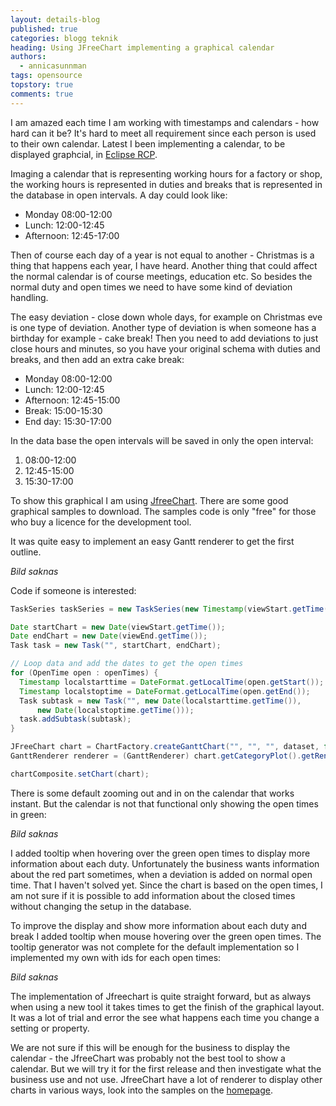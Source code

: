 ```yaml
---
layout: details-blog
published: true
categories: blogg teknik
heading: Using JFreeChart implementing a graphical calendar
authors:
  - annicasunnman
tags: opensource
topstory: true
comments: true
---
```


I am amazed each time I am working with timestamps and calendars - how hard can it be? It's hard to meet all requirement since each person is used to their own calendar. Latest I been implementing a calendar, to be displayed graphcial, in [Eclipse RCP](/blogg/teknik/2007/09/15/overraskande-positiva-erfarenheter-fran-eclipse-rcp/).

Imaging a calendar that is representing working hours for a factory or shop, the working hours is represented in duties and breaks that is represented in the database in open intervals. A day could look like:

- Monday 08:00-12:00
- Lunch: 12:00-12:45
- Afternoon: 12:45-17:00

Then of course each day of a year is not equal to another - Christmas is a thing that happens each year, I have heard. Another thing that could affect the normal calendar is of course meetings, education etc. So besides the normal duty and open times we need to have some kind of deviation handling.

The easy deviation - close down whole days, for example on Christmas eve is one type of deviation. Another type of deviation is when someone has a birthday for example - cake break! Then you need to add deviations to just close hours and minutes, so you have your original schema with duties and breaks, and then add an extra cake break:

- Monday 08:00-12:00
- Lunch: 12:00-12:45
- Afternoon: 12:45-15:00
- Break: 15:00-15:30
- End day: 15:30-17:00

In the data base the open intervals will be saved in only the open interval:

1. 08:00-12:00
2. 12:45-15:00
3. 15:30-17:00

To show this graphical I am using [JfreeChart](http://www.jfree.org/jfreechart/). There are some good graphical samples to download. The samples code is only "free" for those who buy a licence for the development tool.

It was quite easy to implement an easy Gantt renderer to get the first outline.

_Bild saknas_

Code if someone is interested:

~~~ java
TaskSeries taskSeries = new TaskSeries(new Timestamp(viewStart.getTime()).toString());

Date startChart = new Date(viewStart.getTime());
Date endChart = new Date(viewEnd.getTime());
Task task = new Task("", startChart, endChart);

// Loop data and add the dates to get the open times
for (OpenTime open : openTimes) {
  Timestamp localstarttime = DateFormat.getLocalTime(open.getStart());
  Timestamp localstoptime = DateFormat.getLocalTime(open.getEnd());
  Task subtask = new Task("", new Date(localstarttime.getTime()),
      new Date(localstoptime.getTime()));
  task.addSubtask(subtask);
}

JFreeChart chart = ChartFactory.createGanttChart("", "", "", dataset, false, true, false);
GanttRenderer renderer = (GanttRenderer) chart.getCategoryPlot().getRenderer();

chartComposite.setChart(chart);
~~~

There is some default zooming out and in on the calendar that works instant. But the calendar is not that functional only showing the open times in green:

_Bild saknas_

I added tooltip when hovering over the green open times to display more information about each duty. Unfortunately the business wants information about the red part sometimes, when a deviation is added on normal open time. That I haven't solved yet. Since the chart is based on the open times, I am not sure if it is possible to add information about the closed times without changing the setup in the database.

To improve the display and show more information about each duty and break I added tooltip when mouse hovering over the green open times. The tooltip generator was not complete for the default implementation so I implemented my own with ids for each open times:

_Bild saknas_

The implementation of Jfreechart is quite straight forward, but as always when using a new tool it takes times to get the finish of the graphical layout. It was a lot of trial and error the see what happens each time you change a setting or property.

We are not sure if this will be enough for the business to display the calendar - the JfreeChart was probably not the best tool to show a calendar. But we will try it for the first release and then investigate what the business use and not use. JfreeChart have a lot of renderer to display other charts in various ways, look into the samples on the [homepage](http://www.jfree.org/jfreechart/).
